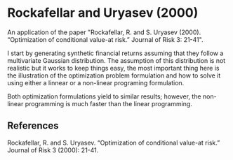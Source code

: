 # Rockafellar and Uryasev (2000)
An application of the paper "Rockafellar, R. and S. Uryasev (2000). “Optimization of conditional value-at risk.” Journal of Risk 3: 21-41".

I start by generating synthetic financial returns assuming that they follow a multivariate Gaussian distribution. The assumption of this distribution is not realistic but it works to keep things easy, the most important thing here is the illustration of the optimization problem formulation and how to solve it using either a linnear or a non-linear programing formulation.

Both optimization formulations yield to similar results; however, the non-linear programming is much faster than the linear programming.

## References
Rockafellar, R. and S. Uryasev. “Optimization of conditional value-at risk.” Journal of Risk 3 (2000): 21-41.
